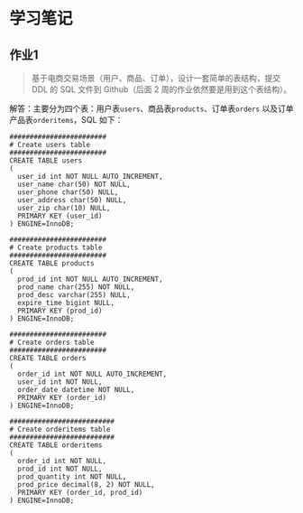 # 学习笔记

## 作业1

> 基于电商交易场景（用户、商品、订单），设计一套简单的表结构，提交 DDL 的 SQL 文件到 Github（后面 2 周的作业依然要是用到这个表结构）。

解答：主要分为四个表：用户表`users`、商品表`products`、订单表`orders` 以及订单产品表`orderitems`，SQL 如下：

```mysql
########################
# Create users table
########################
CREATE TABLE users
(
  user_id int NOT NULL AUTO_INCREMENT,
  user_name char(50) NOT NULL,
  user_phone char(50) NULL,
  user_address char(50) NULL,
  user_zip char(10) NULL,
  PRIMARY KEY (user_id)
) ENGINE=InnoDB;

########################
# Create products table
########################
CREATE TABLE products
(
  prod_id int NOT NULL AUTO_INCREMENT,
  prod_name char(255) NOT NULL,
  prod_desc varchar(255) NULL,
  expire_time bigint NULL,
  PRIMARY KEY (prod_id)
) ENGINE=InnoDB;

########################
# Create orders table
########################
CREATE TABLE orders
(
  order_id int NOT NULL AUTO_INCREMENT,
  user_id int NOT NULL,
  order_date datetime NOT NULL,
  PRIMARY KEY (order_id)
) ENGINE=InnoDB;

##########################
# Create orderitems table
##########################
CREATE TABLE orderitems
(
  order_id int NOT NULL,
  prod_id int NOT NULL,
  prod_quantity int NOT NULL,
  prod_price decimal(8, 2) NOT NULL,
  PRIMARY KEY (order_id, prod_id)
) ENGINE=InnoDB;

```



